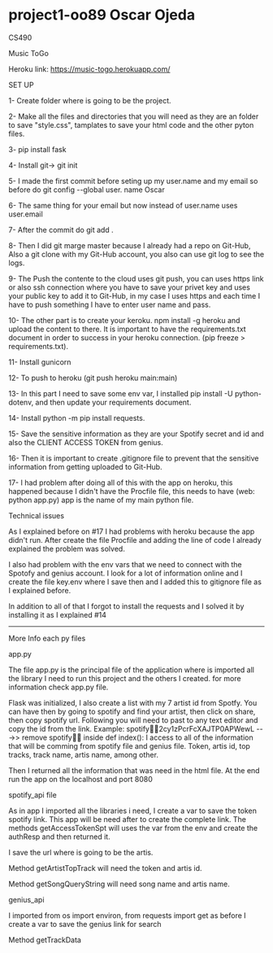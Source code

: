 # project1-oo89 Oscar Ojeda 

CS490

Music ToGo 


Heroku link: https://music-togo.herokuapp.com/

SET UP 

1- Create folder where is going to be the project.

2- Make all the files and directories that you will need as they are an folder to save "style.css", tamplates to save your html code and the other pyton files. 

3- pip install fask 

4- Install git->  git init 

5- I made the first commit before seting up my user.name and my email so before do git config --global user. name Oscar 

6- The same thing for your email but now instead of user.name uses user.email

7- After the commit do git add . 

8- Then I did git marge master because I already had a repo on Git-Hub, Also a git clone with my Git-Hub account, you also can use git log to see the logs. 

9- The Push the contente to the cloud uses git push, you can uses https link or also ssh connection where you have to save your privet key and uses your 
public key to add it to Git-Hub, in my case I uses https and each time I have to push something I have to enter user name and pass.

10- The other part is to create your keroku. npm install -g heroku and upload the content to there. It is important to have the requirements.txt 
document in order to success in your heroku connection. (pip freeze > requirements.txt).

11- Install gunicorn 

12- To push to heroku (git push heroku main:main)

13- In this part I need to save some env var, I installed pip install -U python-dotenv, and then update your requirements document.

14- Install python -m pip install requests.

15- Save the sensitive information as they are your Spotify secret and id and also the CLIENT ACCESS TOKEN from genius.

16- Then it is important to create .gitignore file to prevent that the sensitive information from getting uploaded to Git-Hub.

17- I had problem after doing all of this with the app on heroku, this happened because I didn't have the Procfile file, this 
needs to have (web: python app.py) app is the name of my main python file. 

Technical issues

As I explained before on #17 I had problems with heroku because the app didn't run. After create the file Procfile and adding the line of code 
I already explained the problem was solved. 

I also had problem with the env vars that we need to connect with the Spotofy and genius account. I look for a lot of information online and I create
the file key.env where I save then and I added this to gitignore file as I explained before. 

In addition to all of that I forgot to install the requests and I solved it by installing it as I explained #14 

--------------------------------------------------------------------------------------------------------------------------------------------
More Info each py files

app.py 

The file app.py is the principal file of the application where is imported all the library I need to run this project and the others I created. 
for more information check app.py file. 

Flask was initialized, I also create a list with my 7 artist id from Spotfy. You can have then by going to spotify and find your 
artist, then click on share, then copy spotify url. Following you will need to past to any text editor and copy the id from the link. Example: 
spotify:artist:2cy1zPcrFcXAJTP0APWewL --->> remove spotify:artist: 
inside def index(): I access to all of the information that will be comming from spotify file and genius file. Token, artis id, top tracks, track name, 
artis name, among other. 

Then I returned all the information that was need in the html file. 
At the end run the app on the localhost and port 8080 

spotify_api file 

As in app I imported all the libraries i need, I create a var to save the token spotify link. This app will be need after to create the complete link. 
The methods getAccessTokenSpt will uses the var from the env and create the authResp and then returned it. 

I save the url where is going to be the artis. 

Method getArtistTopTrack will need the token and artis id. 

Method getSongQueryString will need song name and artis name. 

genius_api 

I imported
from os import environ, from requests import get
as before I create a var to save the genius link for search

Method getTrackData





